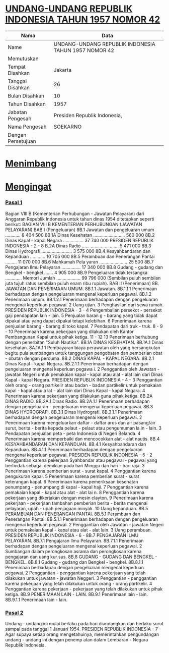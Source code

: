 # [UNDANG-UNDANG REPUBLIK INDONESIA TAHUN 1957 NOMOR 42](http://example.org/legal/document/uu/1957/42)

| Nama | Data |
| ------ | ----- |
|Name|UNDANG-UNDANG REPUBLIK INDONESIA TAHUN 1957 NOMOR 42|
|Memutuskan||
|Tempat Disahkan|Jakarta|
|Tanggal Disahkan|26|
|Bulan Disahkan|10|
|Tahun Disahkan|1957|
|Jabatan Pengesah|Presiden Republik Indonesia,|
|Nama Pengesah|SOEKARNO|
|Dengan Persetujuan||
# [Menimbang](http://example.org/legal/document/uu/1957/42/menimbang)

# [Mengingat](http://example.org/legal/document/uu/1957/42/mengingat)


### [Pasal 1](http://example.org/legal/document/uu/1957/42/pasal/0001)
Bagian VIII B (Kementerian Perhubungan - Jawatan Pelayaran) dari Anggaran Republik Indonesia untuk tahun dinas 1954 ditetapkan seperti berikut: BAGIAN VIII B KEMENTERIAN PERHUBUNGAN (JAWATAN PELAYARAN) BAB I (Pengeluaran) 8B.1 Jawatan dan pengeluaran umum ............ 8 404 500 8B.1A Dinas Kesehatan ......................... 560 000 8B.2 Dinas Kapal - kapal Negara ................ 37 740 000 PRESIDEN REPUBLIK INDONESIA - 2 - 8 B.2A Dinas Radio ............................. 5 471 000 8B.3 Dinas Hydrografi ........................ 3 575 000 8B.4 Kesyahbandaran dan Kepanduan ............ 10 705 000 8B.5 Perambuan dan Penerangan Pantai ......... 11 070 000 8B.6 Mahkamah Pela yaran ...................... 25 500 8B.7 Pengajaran Ilmu Pelayaran ............... 17 340 000 8B.8 Gudang - gudang dan Bengkel - bengkel ....... 4 905 000 8B.9 Pengeluaran tidak tersangka ............. Memori Jumlah ................... 99 796 000 (Sembilan puluh sembilan juta tujuh ratus sembilan puluh enam ribu rupiah). BAB II (Penerimaan) 8B. JAWATAN DAN PENERIMAAN UMUM. 8B.1.1 Jawatan. 8B.1.1.1 Penerimaan berhadapan dengan pengeluaran mengenai keperluan pegawai. 8B.1.2 Penerimaan umum. 8B.1.2.1 Penerimaan berhadapan dengan pengeluaran mengenai keperluan pegawai. 2 Uang ujian. 3 Penghasilan dari sewa rumah. PRESIDEN REPUBLIK INDONESIA - 3 - 4 Pengembalian persekot - persekot gaji pendapatan lain - lain. 5 Penjualan baran g - barang yang tidak dapat dipakai atau yang dapat dipakai tetapi kelebihan. 6 Penerimaan karena penjualan barang - barang di toko kapal. 7 Pendapatan dari truk - truk. 8 - 9 - 10 Penerimaan karena pekerjaan yang dilakukan oleh Kantor Pembangunan Kapal untuk pihak ketiga. 11 - 12 13 Penerimaan berhubung dengan penerbitan "Suluh Nautika". 8B.1A DINAS KESEHATAN. 8B.1A.1 Dinas kesehatan. 8A.1A.1.1 Pembayaran biaya perawatan oleh yang bersangkutan begitu pula sumbangan untuk tanggungan pengobatan dan pemberian obat - obatan dengan percuma. 8B.2 DINAS KAPAL - KAPAL NEGARA. 8B.2.1 Dinas Kapal - kapal Negara. 8B.2.1.1 Penerimaan berhadapan dengan pengeluaran mengenai keperluan pegawa i. 2 Penggantian oleh Jawatan - jawatan Negeri untuk pemakaian kapal - kapal atau alat - alat lain dari Dinas Kapal - kapal Negara. PRESIDEN REPUBLIK INDONESIA - 4 - 3 Penggantian oleh orang - orang partikelir atau badan - badan partikelir untuk pemakaian kapal - kapal atau a lat - alat lain dari Dinas Kapal - kapal Negara. 4 Penerimaan karena pekerjaan yang dilakukan guna pihak ketiga. 8B.2A DINAS RADIO. 8B.2A.1 Dinas Radio. 8B.2A.1.1 Penerimaan berhadapan dengan pengeluaran - pengeluaran mengenai keperluan pegawai. 8B.3 DINAS HYDROGRAFI. 8B.3.1 Dinas Hydrografi. 8B.3.1.1 Penerimaan berhadapan dengan pengeluaran mengenai keperluan pegawai. 2 Penerimaan karena mengeluarkan daftar - daftar arus dan air pasang/air surut, berita - berita kepada pelaut - pelaut atau pengumuman la in - lain. 3 Pendapatan penjualan peta - peta Indonesia di Negeri Belanda. 4 Penerimaan karena memperbaiki dan mencocokkan alat - alat nautis. 8B.4 KESYAHBANDARAN DAN KEPANDUAN. 8B.4.1 Kesyahbandaran dan Kepanduan. 8B.4.1.1 Penerimaan berhadapan dengan pengeluaran mengenai keperluan pegawai. PRESIDEN REPUBLIK INDONESIA - 5 - 2 Penggantian karena pekerjaan Syahbandar atau pegawai - pegawai yang bertindak sebagai demikian pada hari Minggu dan hari - hari raja. 3 Penerimaan karena pemberian surat - surat kapal. 4 Penggantian karena pengukuran kapal. 5 Penerimaan karena pemberian surat - surat keterangan kapal. 6 Penerimaan karena pemeriksaan kesehatan penumpang - penumpang di kapal - kapal haji. 7 Penggantian karena pemakaian kapal - kapal atau alat - alat lai n. 8 Penggantian karena pekerjaan yang dikerjakan dengan mesin clayton. 9 Penerimaan karena pekerjaan - pekerjaan tambahan pemberian berita - berita mengenai pelayaran, upah - upah penjagaan minyak. 10 Uang kepanduan. 8B.5 PERAMBUAN DAN PENERANGAN PANTAI. 8B.5.1 Perambuan dan Penerangan Pantai. 8B.5.1.1 Penerimaan berhadapan dengan pengeluaran mengenai keperluan pegawai. 2 Penggantian oleh Jawatan - jawatan Negeri untuk pemakaian kapal - kapal atau alat - alat lain. 3 Uang perambuan. PRESIDEN REPUBLIK INDONESIA - 6 - 8B.7 PENGAJARAN ILMU PELAYARAN. 8B.7.1 Pengajaran Ilmu Pelayaran. 8B.7.1.1 Penerimaan berhadapan dengan pengeluaran mengenai keperluan pegawai. 2 Sumbangan dalam perongkosan asrama dan perongkosan karena pengajaran dan uang kur sus. 8B.8 GUDANG - GUDANG DAN BENGKEL - BENGKEL. 8B.8.1 Gudang - gudang dan Bengkel - bengkel. 8B.8.1.1 Penerimaan berhadapan dengan pengeluaran mengenai keperluan pegawai. 2 Penggantian - penggantian karena pekerjaan yang telah dilakukan untuk jawatan - jawatan Neggeri. 3 Penggantian - penggantian karena pekerjaan yang telah dilakukan untuk orang - orang partikelir. 4 Penggantian karena pekerjaan - pekerjaan yang telah dilakukan untuk pihak ketiga. 8B.9 PENERIMAAN LAIN - LAIN. 8B.9.1 Penerimaan lain - lain. 8B.9.1.1 Penerimaan lain - lain.


### [Pasal 2](http://example.org/legal/document/uu/1957/42/pasal/0002)
Undang - undang ini mulai berlaku pada hari diundangkan dan berlaku surut sampai pada tanggal 1 Januari 1954. PRESIDEN REPUBLIK INDONESIA - 7 - Agar supaya setiap orang mengetahuinya, memerintahkan pengundangan undang - undang ini dengan penemp atan dalam Lembaran - Negara Republik Indonesia.
